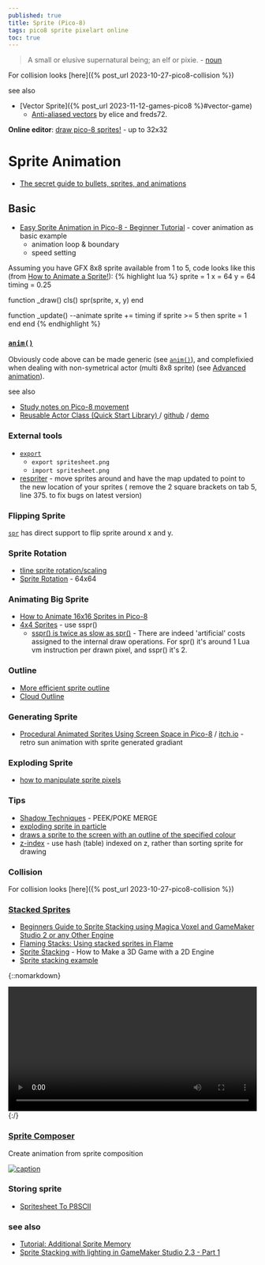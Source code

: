 ```yaml
---
published: true
title: Sprite (Pico-8)
tags: pico8 sprite pixelart online
toc: true
---
```

> A small or elusive supernatural being; an elf or pixie. - [noun](https://www.wordnik.com/words/sprite)

For collision looks [here]({% post_url 2023-10-27-pico8-collision %})

see also
- [Vector Sprite]({% post_url 2023-11-12-games-pico8 %}#vector-game)
	- [Anti-aliased vectors](https://www.lexaloffle.com/bbs/?pid=49754) by elice and freds72.

<link rel="shortcut icon" href="https://static.wikia.nocookie.net/pico-8/images/4/4a/Site-favicon.ico/revision/latest?cb=20210713144653" type="image/x-icon" />

**Online editor**: [draw pico-8 sprites!](https://nerdyteachers.com/PICO-8/Draw/Sprite/) - up to 32x32

# Sprite Animation
- [The secret guide to bullets, sprites, and animations](https://www.lexaloffle.com/bbs/?tid=44686)

## Basic
- [Easy Sprite Animation in Pico-8 - Beginner Tutorial](https://www.youtube.com/watch?v=8JQz2SL5_Js) - cover animation as basic example
	- animation loop & boundary
    - speed setting

Assuming you have GFX 8x8 sprite available from 1 to 5, code looks like this (from [How to Animate a Sprite!](https://nerdyteachers.com/PICO-8/Game_Mechanics/?tutorial=4)):
{% highlight lua %}
sprite = 1
x = 64
y = 64
timing = 0.25

function _draw()
    cls()
    spr(sprite, x, y)
end

function _update()
    --animate
    sprite += timing
    if sprite >= 5 then sprite = 1 end
end
{% endhighlight %}

###  [`anim()`](https://www.lexaloffle.com/bbs/?tid=3115&autoplay=1#pp)

Obviously code above can be made generic (see  [`anim()`](https://www.lexaloffle.com/bbs/?tid=3115&autoplay=1#pp)),
and complefixied when dealing with non-symetrical actor (multi 8x8 sprite) (see [Advanced animation](https://www.lexaloffle.com/bbs/?pid=19274&tid=3135&autoplay=1#pp)).

see also
- [Study notes on Pico-8 movement](https://ljvmiranda921.github.io/notebook/2021/01/31/pico8-offset/)
- [Reusable Actor Class (Quick Start Library) ](https://www.reddit.com/r/pico8/comments/12awvi5/reusable_actor_class_quick_start_library/) / [github](https://github.com/gcoulby/pico-8-reusable-actor) / [demo]()

### External tools
- [`export`](https://youtu.be/srPKBhzgZhc?feature=shared&t=724)
	- `export spritesheet.png`
	- `import spritesheet.png`
- [respriter](https://www.lexaloffle.com/bbs/?tid=35255) -  move sprites around and have the map updated to point to the new location of your sprites ( remove the 2 square brackets on tab 5, line 375. to fix bugs on latest version)

### Flipping Sprite

[`spr`](https://pico-8.fandom.com/wiki/Spr) has direct support to flip sprite around x and y.

### Sprite Rotation
- [tline sprite rotation/scaling](https://www.lexaloffle.com/bbs/?pid=78451)
- [Sprite Rotation](https://www.lexaloffle.com/bbs/?tid=41632) - 64x64

### Animating Big Sprite

- [How to Animate 16x16 Sprites in Pico-8](https://www.youtube.com/watch?v=LkA5NhHFoVM)
- [4x4 Sprites](https://www.lexaloffle.com/bbs/?tid=3287) - use sspr()
	- [sspr() is twice as slow as spr()](https://www.lexaloffle.com/bbs/?pid=20105#p) - There are indeed 'artificial' costs assigned to the internal draw operations. For spr() it's around 1 Lua vm instruction per drawn pixel, and sspr() it's 2.

### Outline
- [More efficient sprite outline](https://www.lexaloffle.com/bbs/?pid=145863#p)
- [Cloud Outline](https://www.lexaloffle.com/bbs/?tid=36885)

### Generating Sprite
- [Procedural Animated Sprites Using Screen Space in Pico-8](https://www.youtube.com/watch?v=GZ_U5vXcH8M) / [itch.io](https://isaacgames.itch.io/synthwave-visualizer) - retro sun animation with sprite generated gradiant

### Exploding Sprite
- [how to manipulate sprite pixels](https://www.lexaloffle.com/bbs/?tid=39162)

### Tips
- [Shadow Techniques](https://www.lexaloffle.com/bbs/?tid=27653) - PEEK/POKE MERGE
- [exploding sprite in particle](https://www.lexaloffle.com/bbs/?tid=39162)
- [draws a sprite to the screen with an outline of the specified colour](https://gist.github.com/Liquidream/1b419261dc324708f008f24ee6d13d7b)
- [z-index](https://www.lexaloffle.com/bbs/?pid=35182) - use hash (table) indexed on z, rather than sorting sprite for drawing

### Collision
For collision looks [here]({% post_url 2023-10-27-pico8-collision %})

### [Stacked Sprites](https://www.youtube.com/watch?v=_Z5eg9UvLRw)

- [Beginners Guide to Sprite Stacking using Magica Voxel and GameMaker Studio 2 or any Other Engine](https://medium.com/@avsnoopy/beginners-guide-to-sprite-stacking-in-gamemaker-studio-2-and-magica-voxel-part-1-f7a1394569c0)
- [Flaming Stacks: Using stacked sprites in Flame](https://blog.codemagic.io/flaming-stacks/)
- [Sprite Stacking](https://www.samd.is/2020/04/10/sprite-stacking.html) -  How to Make a 3D Game with a 2D Engine
- [Sprite stacking example](https://www.lexaloffle.com/bbs/?pid=80083)

{::nomarkdown}
<div class="myvideo">
   <video  style="display:block; width:100%; height:auto;" autoplay controls loop="loop">
       <source src="https://preview.redd.it/nagwcs5ih9db1.gif?format=mp4&s=de675ac91c34d5696dbac07e8030629e746e882b"  type="video/mp4"  />
   </video>
</div>
{:/}

### [Sprite Composer](https://www.lexaloffle.com/bbs/?tid=50974)

Create animation from sprite composition

[ ![caption](https://www.lexaloffle.com/media/72593/home_explore%20p8_0.gif) ](https://www.lexaloffle.com/bbs/?tid=50908)


### Storing sprite
- [Spritesheet To P8SCII](https://www.lexaloffle.com/bbs/?tid=49536)

### see also
- [Tutorial: Additional Sprite Memory](https://www.lexaloffle.com/bbs/?tid=33758)
- [Sprite Stacking with lighting in GameMaker Studio 2.3 - Part 1](https://www.youtube.com/watch?v=DNDwo7855Gs)
